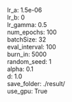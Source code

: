 lr_a: 1.5e-06  
lr_b: 0  
lr_gamma: 0.5  
num_epochs: 100  
batchSize: 32  
eval_interval: 100  
burn_in: 5000  
random_seed: 1  
alpha: 0.1  
d: 1.0  
save_folder: ./result/  
use_gpu: True  

